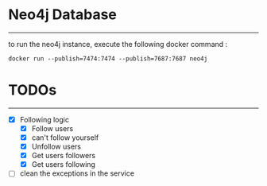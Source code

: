 # Neo4j Database


---
to run the neo4j instance, execute the following docker command :
````shell
docker run --publish=7474:7474 --publish=7687:7687 neo4j
````

# TODOs

---
- [x] Following logic
  - [x] Follow users
  - [x] can't follow yourself
  - [x] Unfollow users
  - [x] Get users followers
  - [x] Get users following
- [ ] clean the exceptions in the service
